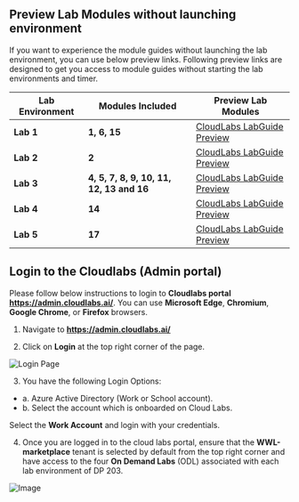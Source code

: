 
##  **Preview Lab Modules without launching environment** 

 If you want to experience the module guides without launching the lab environment, you can use below preview links. Following preview links are designed to get you access to module guides without starting the lab environments and timer. 

|Lab Environment|Modules Included|Preview Lab Modules |
|---------------|----------------|--------------------|
|**Lab 1**|**1, 6, 15** |[CloudLabs LabGuide Preview](https://experience.cloudlabs.ai/#/labguidepreview/8dca5e28-fccf-4efe-8f86-56778fa33b17)| 
|**Lab 2**|**2**|[CloudLabs LabGuide Preview](https://experience.cloudlabs.ai/#/labguidepreview/e79995a1-6772-4cff-a83e-ad03ec83e039)  |
|**Lab 3**|**4, 5, 7, 8, 9, 10, 11, 12, 13 and 16**|[CloudLabs LabGuide Preview](https://experience.cloudlabs.ai/#/labguidepreview/d10de5e1-278e-4f04-b311-4d3c4b029887)|
|**Lab 4** |**14**|[CloudLabs LabGuide Preview](https://experience.cloudlabs.ai/#/labguidepreview/cafe8c51-acfe-4580-b2f9-37830f4913a9)|
|**Lab 5** |**17**|[CloudLabs LabGuide Preview](https://experience.cloudlabs.ai/#/labguidepreview/2dc1a536-fe8c-4e43-a147-29efd7085d70)| 


 ## Login to the Cloudlabs (**Admin portal**) 

Please follow below instructions to login to **Cloudlabs portal** **https://admin.cloudlabs.ai/**. You can use **Microsoft Edge**, **Chromium**, **Google Chrome**, or **Firefox** browsers.  

1. Navigate to **https://admin.cloudlabs.ai/**

2. Click on **Login** at the top right corner of the page. 

![Login Page](/1.png)

3.	You have the following Login Options:
   - a. Azure Active Directory (Work or School account).
   - b. Select the account which is onboarded on Cloud Labs.
 
 Select the **Work Account** and login with your credentials.
 
4.	Once you are logged in to the cloud labs portal, ensure that the **WWL-marketplace** tenant is selected by default from the top right corner and have access to the four **On Demand Labs** (ODL) associated with each lab environment of DP 203.

![Image](/2.png)


